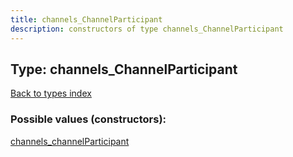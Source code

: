 ```yaml
---
title: channels_ChannelParticipant
description: constructors of type channels_ChannelParticipant
---
```

## Type: channels\_ChannelParticipant  
[Back to types index](index.md)



### Possible values (constructors):

[channels\_channelParticipant](../constructors/channels_channelParticipant.md)  

